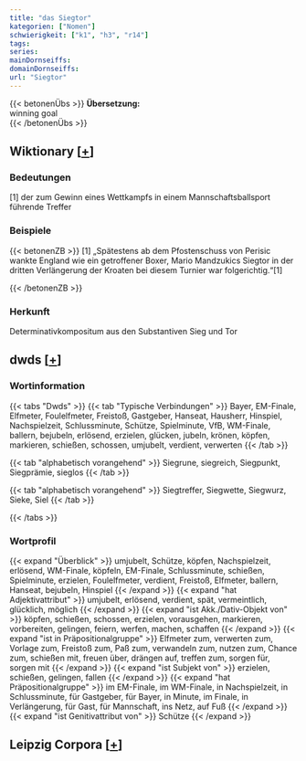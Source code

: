 ```yaml
---
title: "das Siegtor"
kategorien: ["Nomen"]
schwierigkeit: ["k1", "h3", "r14"]
tags:
series:
mainDornseiffs:
domainDornseiffs:
url: "Siegtor"
---
```


{{< betonenÜbs >}}
**Übersetzung:**  
winning goal  
{{< /betonenÜbs >}}

## Wiktionary [[+](https://de.wiktionary.org/wiki/Siegtor)]

### Bedeutungen
[1] der zum Gewinn eines Wettkampfs in einem Mannschaftsballsport führende Treffer  

### Beispiele
{{< betonenZB >}}
[1] „Spätestens ab dem Pfostenschuss von Perisic wankte England wie ein getroffener Boxer, Mario Mandzukics Siegtor in der dritten Verlängerung der Kroaten bei diesem Turnier war folgerichtig.“[1]  

{{< /betonenZB >}}
### Herkunft
Determinativkompositum aus den Substantiven Sieg und Tor  



## dwds [[+](https://www.dwds.de/wb/Siegtor)]

### Wortinformation
{{< tabs "Dwds" >}}
{{< tab "Typische Verbindungen" >}}
Bayer, EM-Finale, Elfmeter, Foulelfmeter, Freistoß, Gastgeber, Hanseat, Hausherr, Hinspiel, Nachspielzeit, Schlussminute, Schütze, Spielminute, VfB, WM-Finale, ballern, bejubeln, erlösend, erzielen, glücken, jubeln, krönen, köpfen, markieren, schießen, schossen, umjubelt, verdient, verwerten
{{< /tab >}}

{{< tab "alphabetisch vorangehend" >}}
Siegrune, siegreich, Siegpunkt, Siegprämie, sieglos
{{< /tab >}}

{{< tab "alphabetisch vorangehend" >}}
Siegtreffer, Siegwette, Siegwurz, Sieke, Siel
{{< /tab >}}

{{< /tabs >}}

### Wortprofil
{{< expand "Überblick" >}} umjubelt, Schütze, köpfen, Nachspielzeit, erlösend, WM-Finale, köpfeln, EM-Finale, Schlussminute, schießen, Spielminute, erzielen, Foulelfmeter, verdient, Freistoß, Elfmeter, ballern, Hanseat, bejubeln, Hinspiel {{< /expand >}}
{{< expand "hat Adjektivattribut" >}} umjubelt, erlösend, verdient, spät, vermeintlich, glücklich, möglich {{< /expand >}}
{{< expand "ist Akk./Dativ-Objekt von" >}} köpfen, schießen, schossen, erzielen, vorausgehen, markieren, vorbereiten, gelingen, feiern, werfen, machen, schaffen {{< /expand >}}
{{< expand "ist in Präpositionalgruppe" >}} Elfmeter zum, verwerten zum, Vorlage zum, Freistoß zum, Paß zum, verwandeln zum, nutzen zum, Chance zum, schießen mit, freuen über, drängen auf, treffen zum, sorgen für, sorgen mit {{< /expand >}}
{{< expand "ist Subjekt von" >}} erzielen, schießen, gelingen, fallen {{< /expand >}}
{{< expand "hat Präpositionalgruppe" >}} im EM-Finale, im WM-Finale, in Nachspielzeit, in Schlussminute, für Gastgeber, für Bayer, in Minute, im Finale, in Verlängerung, für Gast, für Mannschaft, ins Netz, auf Fuß {{< /expand >}}
{{< expand "ist Genitivattribut von" >}} Schütze {{< /expand >}}

## Leipzig Corpora [[+](https://corpora.uni-leipzig.de/en/res?word=Siegtor&corpusId=deu_newscrawl-public_2018)]

